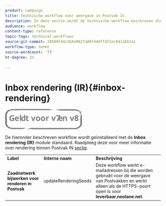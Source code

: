 ```yaml
---
product: campaign
title: Technische workflow voor weergave in Postvak In
description: In deze sectie wordt de technische workflow beschreven die met het Inbox-renderingpakket is geïnstalleerd.
audience: workflow
content-type: reference
topic-tags: technical-workflows
source-git-commit: 20509f44c5b8e0827a09f44dffdf2ec9d11652a1
workflow-type: tm+mt
source-wordcount: '73'
ht-degree: 2%

---
```



# Inbox rendering (IR){#inbox-rendering}

![](../../assets/common.svg)

De hieronder beschreven workflow wordt geïnstalleerd met de **Inbox rendering (IR)** module standaard. Raadpleeg deze voor meer informatie over rendering binnen Postvak IN [sectie](../../delivery/using/inbox-rendering.md).

<table> 
 <tbody> 
  <tr> 
   <td> <strong>Label</strong><br /> </td> 
   <td> <strong>Interne naam</strong><br /> </td> 
   <td> <strong>Beschrijving</strong><br /> </td> 
  </tr> 
  <tr> 
   <td> <strong>Zaadnetwerk bijwerken voor renderen in Postvak</strong><br /> </td> 
   <td> <span class="uicontrol">updateRenderingSeeds</span> <br /> </td> 
   <td> Deze workflow werkt e-mailadressen bij die worden gebruikt voor de weergave van Postvakken en werkt alleen als de HTTPS-poort open is voor <strong>leverbaar.neolane.net</strong>.<br /> </td> 
  </tr> 
 </tbody> 
</table>

